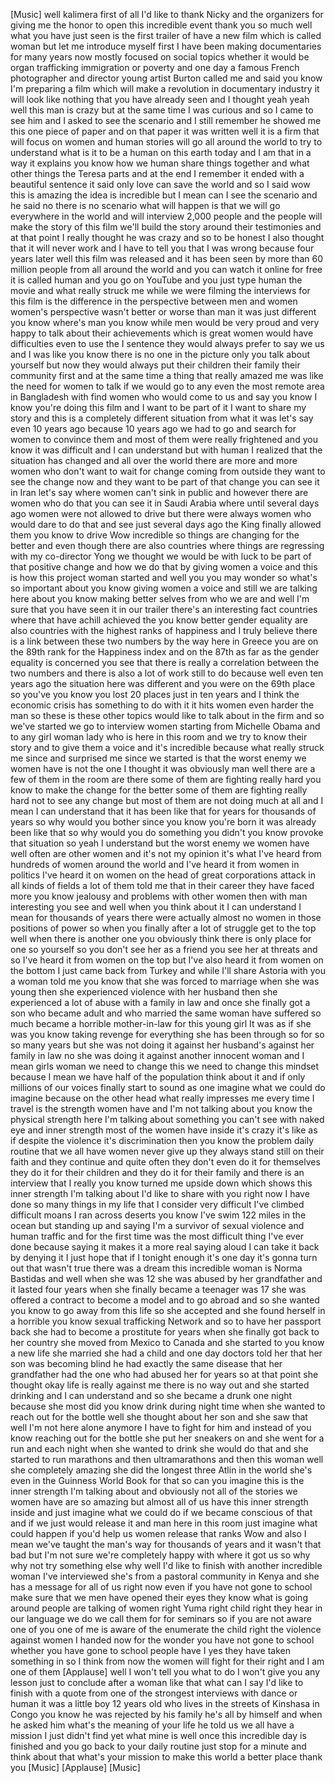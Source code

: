 
[Music]
well kalimera first of all I&#39;d like to
thank Nicky and the organizers for
giving me the honor to open this
incredible event thank you so much
well what you have just seen is the
first trailer of have a new film which
is called woman but let me introduce
myself first I have been making
documentaries for many years now mostly
focused on social topics whether it
would be organ trafficking immigration
or poverty and one day a famous French
photographer and director young artist
Burton called me and said you know I&#39;m
preparing a film which will make a
revolution in documentary industry it
will look like nothing that you have
already seen and I thought yeah yeah
well this man is crazy
but at the same time I was curious and
so I came to see him and I asked to see
the scenario and I still remember he
showed me this one piece of paper and on
that paper it was written well it is a
firm that will focus on women and human
stories will go all around the world to
try to understand what is it to be a
human on this earth today and I am that
in a way it explains you know how we
human share things together and what
other things the Teresa parts and at the
end I remember it ended with a beautiful
sentence it said only love can save the
world and so I said wow this is amazing
the idea is incredible but I mean can I
see the scenario and he said no there is
no scenario what will happen is that we
will go everywhere in the world and will
interview 2,000 people and the people
will make the story of this film
we&#39;ll build the story around their
testimonies and at that point I really
thought he was crazy and so to be honest
I also thought that it will never work
and I have to tell you that I was wrong
because four years later well this film
was released and it has been seen by
more than 60 million people from all
around the world and you can watch it
online for free it is called human and
you go on YouTube and you just type
human the movie and what really struck
me while we were filming the interviews
for this film is the difference in the
perspective between men and women
women&#39;s perspective wasn&#39;t better or
worse than man it was just different you
know where&#39;s man you know while men
would be very proud and very happy to
talk about their achievements which is
great women would have difficulties even
to use the I sentence they would always
prefer to say we us and I was like you
know there is no one in the picture only
you talk about yourself but now they
would always put their children their
family their community first and at the
same time a thing that really amazed me
was like the need for women to talk if
we would go to any even the most remote
area in Bangladesh with find women who
would come to us and say you know I know
you&#39;re doing this film and I want to be
part of it I want to share my story and
this is a completely different situation
from what it was let&#39;s say even 10 years
ago because 10 years ago we had to go
and search for women to convince them
and most of them were really frightened
and you know it was difficult and I can
understand but with human I realized
that the situation has changed and all
over the world there are more and more
women who don&#39;t want to wait for change
coming from outside
they want to see the change now and they
want to be part of that change you can
see it in Iran let&#39;s say where women
can&#39;t sink in public and however there
are women who do that you can see it in
Saudi Arabia where until several days
ago women were not allowed to drive but
there were always women who would dare
to do that and see just several days ago
the King finally allowed them you know
to drive Wow incredible so things are
changing for the better and even though
there are also countries where things
are regressing with my co-director Yong
we thought we would be with luck to be
part of that positive change and how we
do that by giving women a voice and this
is how this project woman started and
well you you may wonder so what&#39;s so
important about you know giving women a
voice and still we are talking here
about you know making better selves from
who we are and well I&#39;m sure that you
have seen it in our trailer there&#39;s an
interesting fact countries where that
have achill achieved the you know better
gender equality are also countries with
the highest ranks of happiness and I
truly believe there is a link between
these two numbers by the way here in
Greece you are on the 89th rank for the
Happiness index and on the 87th as far
as the gender equality is concerned you
see that there is really a correlation
between the two numbers and there is
also a lot of work still to do because
well even ten years ago the situation
here was different and you were on the
69th place so you&#39;ve you know you lost
20 places just in ten years and I think
the economic crisis has something to do
with it
it hits women even harder the man so
these is
these other topics would like to talk
about in the firm and so we&#39;ve started
we go to interview women starting from
Michelle Obama and to any girl woman
lady who is here in this room and we try
to know their story and to give them a
voice and it&#39;s incredible because what
really struck me since and surprised me
since we started is that the worst enemy
we women have is not the one I thought
it was obviously man well there are a
few of them in the room are there some
of them are fighting really hard you
know to make the change for the better
some of them are fighting really hard
not to see any change but most of them
are not doing much at all and I mean I
can understand that it has been like
that for years for thousands of years so
why would you bother since you know
you&#39;re born it was already been like
that so why would you do something you
didn&#39;t you know provoke that situation
so yeah I understand but the worst enemy
we women have well often are other women
and it&#39;s not my opinion it&#39;s what I&#39;ve
heard from hundreds of women around the
world and I&#39;ve heard it from women in
politics
I&#39;ve heard it on women on the head of
great corporations attack in all kinds
of fields a lot of them told me that in
their career they have faced more you
know jealousy and problems with other
women then with man interesting you see
and well when you think about it I can
understand I mean for thousands of years
there were actually almost no women in
those positions of power so when you
finally after a lot of struggle get to
the top well when there is another one
you obviously think there is only place
for one so yourself so you don&#39;t see her
as a friend you see her at threats and
so I&#39;ve heard it from women on the top
but I&#39;ve also heard it from women on the
bottom I just came back from Turkey and
while I&#39;ll share
Astoria with you a woman told me you
know that she was forced to marriage
when she was young then she experienced
violence with her husband then she
experienced a lot of abuse with a family
in law and once she finally got a son
who became adult and who married the
same woman have suffered so much became
a horrible mother-in-law for this young
girl It was as if she was you know
taking revenge for everything she has
been through so for so so many years but
she was not doing it against her
husband&#39;s against her family in law no
she was doing it against another
innocent woman and I mean girls woman we
need to change this we need to change
this mindset because I mean we have half
of the population
think about it and if only millions of
our voices finally start to sound as one
imagine what we could do imagine because
on the other head what really impresses
me every time I travel is the strength
women have and I&#39;m not talking about you
know the physical strength here I&#39;m
talking about something you can&#39;t see
with naked eye and inner strength most
of the women have inside it&#39;s crazy it&#39;s
like as if despite the violence it&#39;s
discrimination then you know the problem
daily routine that we all have women
never give up they always stand still on
their faith and they continue and quite
often they don&#39;t even do it for
themselves they do it for their children
and they do it for their family and
there is an interview that I really you
know turned me upside down which shows
this inner strength I&#39;m talking about
I&#39;d like to share with you right now I
have done so many things in my life that
I consider very difficult I&#39;ve climbed
difficult moans I ran across deserts
you know I&#39;ve swim 122 miles in the
ocean but standing up and saying I&#39;m a
survivor of sexual violence and human
traffic and for the first time was the
most difficult thing I&#39;ve ever done
because saying it makes it a more real
saying aloud I can take it back by
denying it I just hope that if I tonight
enough it&#39;s one day it&#39;s gonna turn out
that wasn&#39;t true there was a dream
this incredible woman is Norma Bastidas
and well when she was 12 she was abused
by her grandfather and it lasted four
years when she finally became a teenager
was 17 she was offered a contract to
become a model and to go abroad and so
she wanted you know to go away from this
life so she accepted and she found
herself in a horrible you know sexual
trafficking Network and so to have her
passport back she had to become a
prostitute for years when she finally
got back to her country she moved from
Mexico to Canada and she started to you
know a new life she married she had a
child and one day doctors told her that
her son was becoming blind he had
exactly the same disease that her
grandfather had the one who had abused
her for years
so at that point she thought okay life
is really against me there is no way out
and she started drinking and I can
understand and so she became a drunk one
night because she most did you know
drink during night time when she wanted
to reach out for the bottle well she
thought about her son
and she saw that well I&#39;m not here alone
anymore I have to fight for him and
instead of you know reaching out for the
bottle she put her sneakers on and she
went for a run and each night when she
wanted to drink she would do that and
she started to run marathons and then
ultramarathons and then this woman well
she completely amazing she did the
longest three Atlin in the world she&#39;s
even in the Guinness World Book for that
so can you imagine this is the inner
strength I&#39;m talking about and obviously
not all of the stories we women have are
so amazing but almost all of us have
this inner strength inside and just
imagine what we could do if we became
conscious of that and if we just would
release it and man here in this room
just imagine what could happen if you&#39;d
help us women release that ranks Wow
and also I mean we&#39;ve taught the man&#39;s
way for thousands of years and it wasn&#39;t
that bad
but I&#39;m not sure we&#39;re completely happy
with where it got us
so why why not try something else
why well I&#39;d like to finish with another
incredible woman I&#39;ve interviewed she&#39;s
from a pastoral community in Kenya and
she has a message for all of us right
now even if you have not gone to school
make sure that we men have opened their
eyes they know what is going around
people are talking of women right Yuma
right child right they hear in our
language we do we call them for for
seminars so if you are not aware one of
you one of me is aware of the enumerate
the child right the violence against
women I handed now for the wonder you
have not gone to school whether you have
gone to school people have I yes they
have taken something in so I think from
now the women will fight for their right
and I am one of them
[Applause]
well I won&#39;t tell you what to do I won&#39;t
give you any lesson just to conclude
after a woman like that what can I say
I&#39;d like to finish with a quote from one
of the strongest interviews with dance
or human it was a little boy 12 years
old who lives in the streets of Kinshasa
in Congo you know he was rejected by his
family he&#39;s all by himself and when he
asked him what&#39;s the meaning of your
life he told us we all have a mission I
just didn&#39;t find yet what mine is well
once this incredible day is finished and
you go back to your daily routine just
stop for a minute and think about that
what&#39;s your mission to make this world a
better place thank you
[Music]
[Applause]
[Music]
